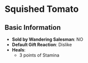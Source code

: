 # Squished Tomato

## Basic Information

- **Sold by Wandering Salesman**: NO
- **Default Gift Reaction**: Dislike
- **Heals**:
  - 3 points of Stamina